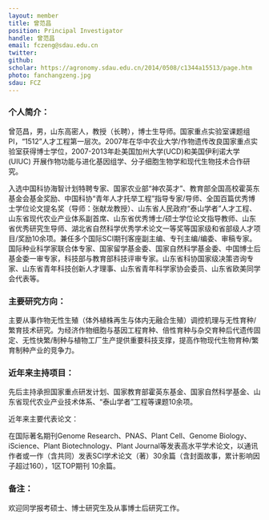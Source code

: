 ```yaml
---
layout: member
title: 曾范昌
position: Principal Investigator
handle: 曾范昌
email: fczeng@sdau.edu.cn
twitter:
github: 
scholar: https://agronomy.sdau.edu.cn/2014/0508/c1344a15513/page.htm
photo: fanchangzeng.jpg
sdau: FCZ
---
```


### 个人简介：

曾范昌，男，山东高密人，教授（长聘），博士生导师。国家重点实验室课题组PI，“1512”人才工程第一层次。2007年在华中农业大学/作物遗传改良国家重点实验室获得博士学位，2007-2013年赴美国加州大学(UCD)和美国伊利诺大学(UIUC) 开展作物功能与进化基因组学、分子细胞生物学和现代生物技术合作研究。

入选中国科协海智计划特聘专家、国家农业部“神农英才”、教育部全国高校霍英东基金会基金奖励、中国科协“青年人才托举工程”指导专家/导师、全国百篇优秀博士学位论文提名奖（导师：张献龙教授）、山东省人民政府“泰山学者”人才工程、山东省现代农业产业体系副首席、山东省优秀博士/硕士学位论文指导教师、山东省优秀研究生导师、湖北省自然科学优秀学术论文一等奖等国家级和省部级人才项目/奖励10余项。兼任多个国际SCI期刊客座副主编、专刊主编/编委、审稿专家。国际种业科学家联合体专家、国家留学基金委、国家自然科学基金委、中国博士后基金委一审专家，科技部与教育部科技评审专家。山东省科协国家级决策咨询专家、山东省青年科技创新人才理事、山东省青年科学家协会委员、山东省欧美同学会代表等。

### 主要研究方向：

主要从事作物无性生殖（体外植株再生与体内无融合生殖）调控机理与无性育种/繁育技术研究。为经济作物细胞与基因工程育种、倍性育种与杂交育种后代遗传固定、无性快繁/制种与植物工厂生产提供重要科技支撑，提高作物现代生物育种/繁育制种产业的竞争力。

### 近年来主持项目：

先后主持承担国家重点研发计划、国家教育部霍英东基金、国家自然科学基金、山东省现代农业产业技术体系、“泰山学者”工程等课题10余项。

近年来主要代表论文：

在国际著名期刊Genome Research、PNAS、Plant Cell、Genome Biology、iScience、Plant Biotechnology、Plant Journal等发表高水平学术论文，以通讯作者或一作（含共同）发表SCI学术论文（著）30余篇（含封面故事，累计影响因子超过160），1区TOP期刊 10余篇。



### 备注：
欢迎同学报考硕士、博士研究生及从事博士后研究工作。
